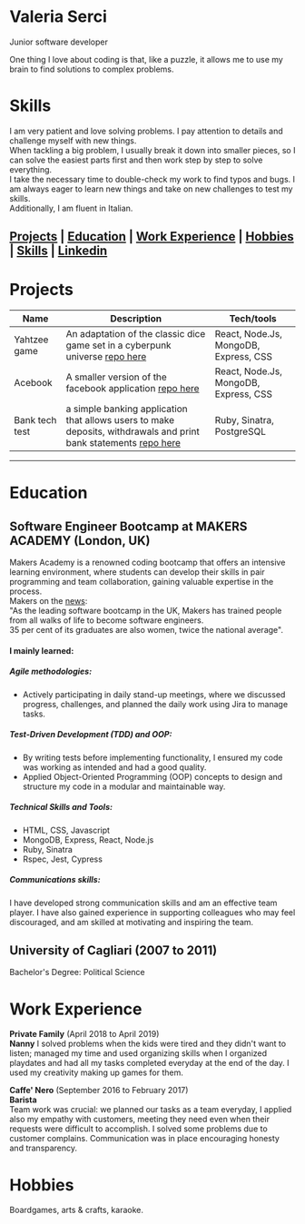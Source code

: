 # Valeria Serci

Junior software developer 

One thing I love about coding is that, like a puzzle, it allows me to use my brain to find solutions to complex problems.

# Skills

I am very patient and love solving problems. I pay attention to details and challenge myself with new things.<br />
When tackling a big problem, I usually break it down into smaller pieces, so I can solve the easiest parts first and then work step by step to solve everything.<br />
I take the necessary time to double-check my work to find typos and bugs. I am always eager to learn new things and take on new challenges to test my skills.<br />
Additionally, I am fluent in Italian.


[Projects](#projects)   | [Education](#education)   | [Work Experience](#work-experience)   | [Hobbies](#hobbies)   | [Skills](#skills)   | [Linkedin](https://www.linkedin.com/in/valeria-s-45348888/?locale=en_US)
---

# Projects

| Name                         | Description | Tech/tools |
| ---------------------------- | ------------ | ------------------------------------- |
| Yahtzee game | An adaptation of the classic dice game set in a cyberpunk universe [repo here](https://github.com/ValeSer/yahtzee) | React, Node.Js, MongoDB, Express, CSS |
| Acebook | A smaller version of the facebook application [repo here](https://github.com/ValeSer/acebook-team-fire)  | React, Node.Js, MongoDB, Express, CSS |
| Bank tech test | a simple banking application that allows users to make deposits, withdrawals and print bank statements [repo here](https://github.com/ValeSer/bank_tech_test)| Ruby, Sinatra, PostgreSQL |

---

 
# Education

## Software Engineer Bootcamp at MAKERS ACADEMY (London, UK)

Makers Academy is a renowned coding bootcamp that offers an intensive learning environment, where students can develop their skills in pair programming and team collaboration, gaining valuable expertise in the process. <br/> 
Makers on the [news](https://makers.tech/about-us/press/): <br />
"As the leading software bootcamp in the UK, Makers has trained people from all walks of life to become software engineers. <br />
35 per cent of its graduates are also women, twice the national average".
#### I mainly learned:
##### Agile methodologies: 
- Actively participating in daily stand-up meetings, where we discussed progress, challenges, and planned the daily work using Jira to manage tasks.

##### Test-Driven Development (TDD) and OOP:
- By writing tests before implementing functionality, I ensured my code was working as intended and had a good quality.
- Applied Object-Oriented Programming (OOP) concepts to design and structure my code in a modular and maintainable way.

##### Technical Skills and Tools:
- HTML, CSS, Javascript
- MongoDB, Express, React, Node.js
- Ruby, Sinatra
- Rspec, Jest, Cypress

##### Communications skills:
I have developed strong communication skills and am an effective team player. I have also gained experience in supporting colleagues who may feel discouraged, and am skilled at motivating and inspiring the team.

 
## University of Cagliari (2007 to 2011)

Bachelor's Degree: Political Science


# Work Experience

**Private Family** (April 2018 to April 2019)    
**Nanny**
I solved problems when the kids were tired and they didn't want to listen; managed my time and used organizing skills when I organized playdates and had all my tasks completed everyday at the end of the day. I used my creativity making up games for them.

**Caffe' Nero** (September 2016 to February 2017)   
**Barista**  
Team work was crucial: we planned our tasks as a team everyday, I applied also my empathy with customers, meeting they need even when their requests were difficult to accomplish. I solved some problems due to customer complains. Communication was in place encouraging honesty and transparency.

# Hobbies

Boardgames, arts & crafts, karaoke.
